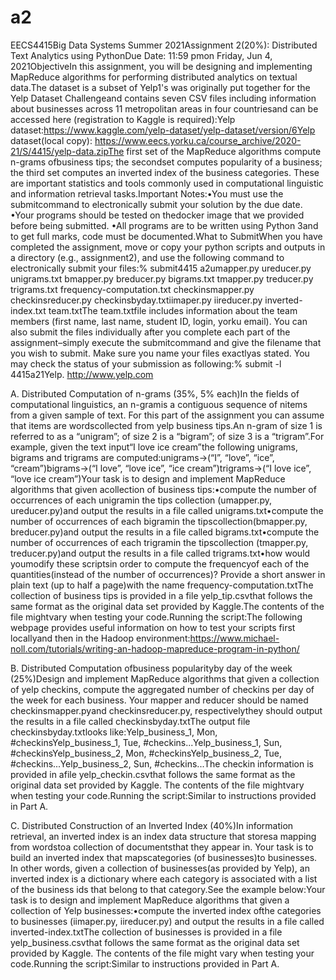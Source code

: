 # a2


EECS4415Big Data Systems Summer 2021Assignment 2(20%): Distributed Text Analytics using PythonDue Date: 11:59 pmon Friday, Jun 4, 2021ObjectiveIn  this assignment,  you  will  be designing  and  implementing  MapReduce  algorithms  for performing distributed analytics on textual data.The dataset is a subset of Yelp1's was originally put together for the Yelp  Dataset  Challengeand contains  seven  CSV  files  including information  about  businesses  across  11 metropolitan areas in four countriesand can be accessed here (registration to Kaggle is required):Yelp dataset:https://www.kaggle.com/yelp-dataset/yelp-dataset/version/6Yelp dataset(local copy): https://www.eecs.yorku.ca/course_archive/2020-21/S/4415/yelp-data.zipThe first set of the MapReduce  algorithms compute n-grams ofbusiness tips; the  secondset computes popularity of a business; the third set computes an inverted index of the business categories. These are important statistics and tools commonly used in computational linguistic and information retrieval tasks.Important Notes:•You must use the submitcommand to electronically submit your solution by the due date. •Your programs should be tested on thedocker image that we provided before being submitted. •All programs are to be written using Python 3and to get full marks, code must be documented.What to SubmitWhen you have completed the assignment, move or copy your python scripts and outputs in a directory (e.g., assignment2), and use the following command to electronically submit your files:% submit4415 a2umapper.py ureducer.py unigrams.txt bmapper.py breducer.py bigrams.txt tmapper.py treducer.py trigrams.txt frequency-computation.txt checkinsmapper.py checkinsreducer.py checkinsbyday.txtiimaper.py iireducer.py inverted-index.txt team.txtThe team.txtfile  includes  information  about  the  team  members  (first  name,  last  name,  student  ID, login,  yorku  email). You  can  also  submit  the  files  individually  after  you  complete  each  part  of  the assignment–simply execute the submitcommand and give the filename that you wish to submit. Make sure you name your files exactlyas stated. You may check the status of your submission as following:% submit -l 4415a21Yelp. http://www.yelp.com

A. Distributed Computation of n-grams (35%, 5% each)In  the  fields  of  computational  linguistics,  an n-gramis  a  contiguous  sequence  of nitems  from  a  given sample of text. For this part of the assignment you can assume that items are wordscollected from yelp business  tips.An n-gram  of  size  1  is  referred  to  as  a “unigram”; of size  2  is  a “bigram”; of  size  3  is  a “trigram”.For example, given the text input“I love ice cream”the following unigrams, bigrams and trigrams are computed:unigrams→(“I”, “love”, “ice”, “cream”)bigrams→(“I love”, “love ice”, “ice cream”)trigrams→(“I love ice”, “love ice cream”)Your task is to design and implement MapReduce algorithms that given acollection of business tips:•compute the  number  of  occurrences  of  each unigramin the tips collection (umapper.py, ureducer.py)and output the results in a file called unigrams.txt•compute the  number  of  occurrences  of  each bigramin the tipscollection(bmapper.py, breducer.py)and output the results in a file called bigrams.txt•compute the  number  of  occurrences  of  each trigramin  the tipscollection  (tmapper.py, treducer.py)and output the results in a file called trigrams.txt•how would youmodify these scriptsin order to compute the frequencyof each of the quantities(instead of the number of occurrences)? Provide a short answer in plain text (up to half a page)with the name frequency-computation.txtThe collection of business tips is provided in a file yelp_tip.csvthat follows the same format as the original data set provided by Kaggle.The contents of the file mightvary when testing your code.Running the script:The following webpage  provides useful information on how  to test your scripts first locallyand then in the Hadoop environment:https://www.michael-noll.com/tutorials/writing-an-hadoop-mapreduce-program-in-python/

B. Distributed Computation ofbusiness popularityby day of the week (25%)Design  and  implement  MapReduce  algorithms  that  given  a  collection  of yelp  checkins, compute the aggregated number of checkins per day of the week for each business. Your mapper and reducer should be named checkinsmapper.pyand checkinsreducer.py, respectivelythey should output the results in a file called checkinsbyday.txtThe output file checkinsbyday.txtlooks like:Yelp_business_1, Mon, #checkinsYelp_business_1, Tue, #checkins...Yelp_business_1, Sun, #checkinsYelp_business_2, Mon, #checkinsYelp_business_2, Tue, #checkins...Yelp_business_2, Sun, #checkins...The checkin information is provided in afile yelp_checkin.csvthat follows the same format as the original data set provided by Kaggle. The contents of the file mightvary when testing your code.Running the script:Similar to instructions provided in Part A.

C. Distributed Construction of an Inverted Index (40%)In information retrieval, an inverted index is an index data structure that  storesa mapping from wordstoa collection  of  documentsthat  they  appear  in. Your  task  is to  build  an inverted index  that  mapscategories (of businesses)to businesses. In other words, given a collection of businesses(as provided by Yelp), an inverted index  is a dictionary where each category is associated with a list of the business ids that belong to that category.See the example below:Your task is to design and implement MapReduce algorithms that given a collection of Yelp businesses:•compute the inverted index ofthe categories to businesses (iimaper.py, iireducer.py) and output the results in a file called inverted-index.txtThe collection of businesses is provided in a file yelp_business.csvthat follows the same format as the original data set provided by Kaggle. The contents of the file might vary when testing your code.Running the script:Similar to instructions provided in Part A.
